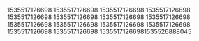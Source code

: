1535517126698
1535517126698
1535517126698
1535517126698
1535517126698
1535517126698
1535517126698
1535517126698
1535517126698
1535517126698
1535517126698
1535517126698
1535517126698
1535517126698
15355171266981535526888045